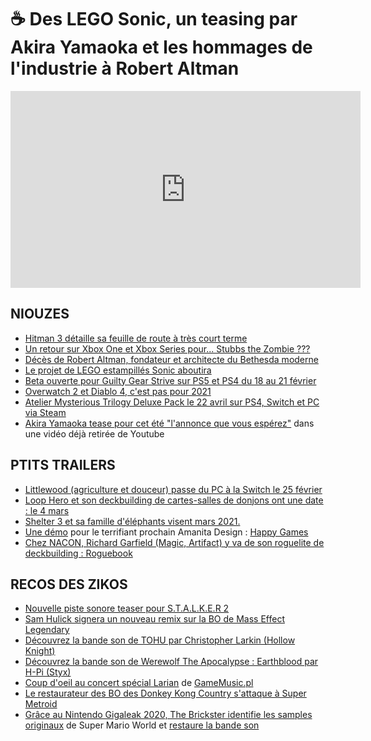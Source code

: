 # ☕ Des LEGO Sonic, un teasing par Akira Yamaoka et les hommages de l'industrie à Robert Altman

<iframe width="560" height="315" src="https://www.youtube.com/embed/urHAtpNsq7w" frameborder="0" allow="accelerometer; autoplay; clipboard-write; encrypted-media; gyroscope; picture-in-picture" allowfullscreen></iframe> 

## NIOUZES

- [Hitman 3 détaille sa feuille de route à très court terme](https://www.vg247.com/2021/02/04/hitman-3-february-roadmap/)
- [Un retour sur Xbox One et Xbox Series pour... Stubbs the Zombie ???](https://www.vg247.com/2021/02/04/stubbs-zombie-rebel-without-pulse-xbox/)
- [Décès de Robert Altman, fondateur et architecte du Bethesda moderne](https://www.pcgamesn.com/zenimax-ceo-robert-altman)
- [Le projet de LEGO estampillés Sonic aboutira](https://www.polygon.com/2021/2/4/22266165/sonic-the-hedgehog-lego-ideas-set-sonic-mania-green-hill-zone)
- [Beta ouverte pour Guilty Gear Strive sur PS5 et PS4 du 18 au 21 février](https://www.gematsu.com/2021/02/guilty-gear-strive-ps5-and-ps4-open-beta-test-set-for-february-18-to-21)
- [Overwatch 2 et Diablo 4, c'est pas pour 2021](https://www.pcgamer.com/overwatch-2-and-diablo-4-wont-be-out-this-year-blizzard-says/)
- [Atelier Mysterious Trilogy Deluxe Pack le 22 avril sur PS4, Switch et PC via Steam](https://www.youtube.com/watch?v=5zOevKLuFic)
- [Akira Yamaoka tease pour cet été "l'annonce que vous espérez"](https://www.windowscentral.com/silent-hill-composer-akira-yamaoka-teases-new-project-be-revealed-later-2021) dans une vidéo déjà retirée de Youtube

## PTITS TRAILERS

- [Littlewood (agriculture et douceur) passe du PC à la Switch le 25 février](https://twitter.com/SeanYoungSG/status/1357426822481387523)
- [Loop Hero et son deckbuilding de cartes-salles de donjons ont une date : le 4 mars](https://www.youtube.com/watch?v=MsJwbsdxfPs)
- [Shelter 3 et sa famille d'éléphants visent mars 2021.](https://www.eurogamer.net/articles/2021-02-04-shelter-3-shows-off-its-baby-elephants-in-first-gameplay-trailer)
- [Une démo](https://store.steampowered.com/app/1206060/Happy_Game/) pour le terrifiant prochain Amanita Design : [Happy Games](https://www.youtube.com/watch?v=f3t2BsJDe7g)
- [Chez NACON, Richard Garfield (Magic, Artifact) y va de son roguelite de deckbuilding : Roguebook](https://www.youtube.com/watch?v=Q4GcZOrpRt4)

## RECOS DES ZIKOS

- [Nouvelle piste sonore teaser pour S.T.A.L.K.E.R 2](https://www.youtube.com/watch?v=tbbXDlDpyQQ)
- [Sam Hulick signera un nouveau remix sur la BO de Mass Effect Legendary](https://twitter.com/SamHulick/status/1356639109679300608)
- [Découvrez la bande son de TOHU par Christopher Larkin (Hollow Knight)](https://christopherlarkin.bandcamp.com/album/tohu-original-soundtrack)
- [Découvrez la bande son de Werewolf The Apocalypse : Earthblood par H-Pi (Styx)](https://werewolftheapocalypse.bandcamp.com/album/werewolf-the-apocalypse-earthblood)
- [Coup d'oeil au concert spécial Larian](https://www.youtube.com/watch?v=3duWZPJm-9s) de [GameMusic.pl](https://www.youtube.com/channel/UCyoZU1xU9gwWudnAmMMe-gg)
- [Le restaurateur des BO des Donkey Kong Country s'attaque à Super Metroid](https://www.youtube.com/watch?v=MpDZLR131fA)
- [Grâce au Nintendo Gigaleak 2020, The Brickster identifie les samples originaux](https://www.nintendolife.com/news/2021/02/random_dataminers_use_original_uncompressed_samples_to_restore_super_mario_worlds_soundtrack) de Super Mario World et [restaure la bande son](https://www.youtube.com/watch?v=ajYLHvFL0sU&list=PLD-vbw8Jmuyg3JYDxm1QPPj1mP3soOVEx)
